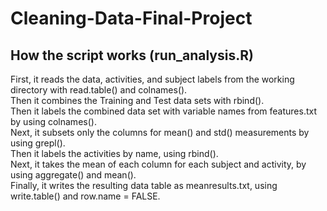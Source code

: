 # Cleaning-Data-Final-Project

## How the script works (run_analysis.R) 
First, it reads the data, activities, and subject labels from the working directory with read.table() and colnames().  
Then it combines the Training and Test data sets with rbind().  
Then it labels the combined data set with variable names from features.txt by using colnames().  
Next, it subsets only the columns for mean() and std() measurements by using grepl().  
Then it labels the activities by name, using rbind().  
Next, it takes the mean of each column for each subject and activity, by using aggregate() and mean().  
Finally, it writes the resulting data table as meanresults.txt, using write.table() and row.name = FALSE.  
